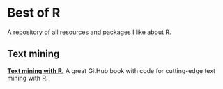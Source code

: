 # Best of R

A repository of all resources and packages I like about R.

## Text mining

**[Text mining with R.](https://www.tidytextmining.com/)** A great GitHub book with code for cutting-edge text mining with R.
